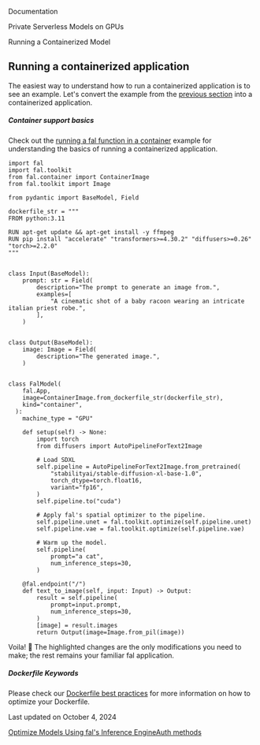 Documentation

Private Serverless Models on GPUs

Running a Containerized Model

Running a containerized application[](#running-a-containerized-application)
---------------------------------------------------------------------------

The easiest way to understand how to run a containerized application is to see an example. Let's convert the example from the [previous section](/docs/private-serverless-models/runtime-optimization) into a containerized application.

##### Container support basics

Check out the [running a fal function in a container](/docs/examples/running-a-container) example for understanding the basics of running a containerized application.

    import fal
    import fal.toolkit
    from fal.container import ContainerImage
    from fal.toolkit import Image

    from pydantic import BaseModel, Field

    dockerfile_str = """
    FROM python:3.11

    RUN apt-get update && apt-get install -y ffmpeg
    RUN pip install "accelerate" "transformers>=4.30.2" "diffusers>=0.26" "torch>=2.2.0"
    """


    class Input(BaseModel):
        prompt: str = Field(
            description="The prompt to generate an image from.",
            examples=[
                "A cinematic shot of a baby racoon wearing an intricate italian priest robe.",
            ],
        )


    class Output(BaseModel):
        image: Image = Field(
            description="The generated image.",
        )


    class FalModel(
        fal.App,
        image=ContainerImage.from_dockerfile_str(dockerfile_str),
        kind="container",
      ):
        machine_type = "GPU"

        def setup(self) -> None:
            import torch
            from diffusers import AutoPipelineForText2Image

            # Load SDXL
            self.pipeline = AutoPipelineForText2Image.from_pretrained(
                "stabilityai/stable-diffusion-xl-base-1.0",
                torch_dtype=torch.float16,
                variant="fp16",
            )
            self.pipeline.to("cuda")

            # Apply fal's spatial optimizer to the pipeline.
            self.pipeline.unet = fal.toolkit.optimize(self.pipeline.unet)
            self.pipeline.vae = fal.toolkit.optimize(self.pipeline.vae)

            # Warm up the model.
            self.pipeline(
                prompt="a cat",
                num_inference_steps=30,
            )

        @fal.endpoint("/")
        def text_to_image(self, input: Input) -> Output:
            result = self.pipeline(
                prompt=input.prompt,
                num_inference_steps=30,
            )
            [image] = result.images
            return Output(image=Image.from_pil(image))

Voila! 🎉 The highlighted changes are the only modifications you need to make; the rest remains your familiar fal application.

##### Dockerfile Keywords

Please check our [Dockerfile best practices](/docs/guidelines/dockerfile) for more information on how to optimize your Dockerfile.

Last updated on October 4, 2024

[Optimize Models Using fal's Inference Engine](/docs/private-serverless-models/runtime-optimization "Optimize Models Using fal's Inference Engine")[Auth methods](/docs/authentication "Auth methods")
